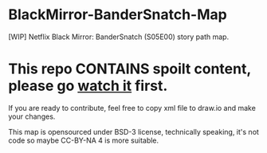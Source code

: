 # BlackMirror-BanderSnatch-Map
[WIP] Netflix Black Mirror: BanderSnatch (S05E00) story path map.

# This repo CONTAINS spoilt content, please go [watch it](https://www.netflix.com/watch/80988062) first.

If you are ready to contribute, feel free to copy xml file to draw.io and make your changes.

This map is opensourced under BSD-3 license, technically speaking, it's not code so maybe CC-BY-NA 4 is more suitable.
